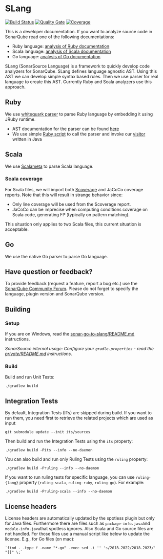 # SLang

[![Build Status](https://travis-ci.org/SonarSource/slang.svg?branch=master)](https://travis-ci.org/SonarSource/slang)
[![Quality Gate](https://sonarcloud.io/api/project_badges/measure?project=org.sonarsource.slang%3Aslang&metric=alert_status)](https://sonarcloud.io/dashboard?id=org.sonarsource.slang%3Aslang) [![Coverage](https://sonarcloud.io/api/project_badges/measure?project=org.sonarsource.slang%3Aslang&metric=coverage)](https://sonarcloud.io/component_measures/domain/Coverage?id=org.sonarsource.slang%3Aslang)

This is a developer documentation. If you want to analyze source code in SonarQube read one of the following documentations:

* Ruby language: [analysis of Ruby documentation](https://docs.sonarqube.org/latest/analysis/languages/ruby/)
* Scala language: [analysis of Scala documentation](https://docs.sonarqube.org/latest/analysis/languages/scala/)
* Go language: [analysis of Go documentation](https://docs.sonarqube.org/latest/analysis/languages/go/)

SLang (SonarSource Language) is a framework to quickly develop code analyzers for SonarQube. SLang defines language agnostic AST. Using this AST
we can develop simple syntax based rules. Then we use parser for real language to create this AST. Currently Ruby and Scala 
analyzers use this approach.

## Ruby

We use [whitequark parser](https://github.com/whitequark/parser) to parse Ruby language by embedding it using JRuby runtime.

* AST documentation for the parser can be found [here](https://github.com/whitequark/parser/blob/master/doc/AST_FORMAT.md)
* We use simple [Ruby script](sonar-ruby-plugin/src/main/resources/whitequark_parser_init.rb) to call the parser and invoke our [visitor](sonar-ruby-plugin/src/main/java/org/sonarsource/ruby/converter/RubyVisitor.java) written in Java 

## Scala

We use [Scalameta](https://scalameta.org/) to parse Scala language.

### Scala coverage

For Scala files, we will import both [Scoverage](http://scoverage.org/) and JaCoCo coverage reports. Note that this will result in strange behavior since:

* Only line coverage will be used from the Scoverage report.
* JaCoCo can be imprecise when computing conditions coverage on Scala code, generating FP (typically on pattern matching).

This situation only applies to two Scala files, this current situation is acceptable.

## Go

We use the native Go parser to parse Go language.

## Have question or feedback?

To provide feedback (request a feature, report a bug etc.) use the [SonarQube Community Forum](https://community.sonarsource.com/). Please do not forget to specify the language, plugin version and SonarQube version.

## Building

### Setup

If you are on Windows, read the [sonar-go-to-slang/README.md](sonar-go-to-slang/README.md) instructions.

*SonarSource internal usage: Configure your `gradle.properties` - read the [private/README.md](private/README.md) instructions.*

### Build
Build and run Unit Tests:

    ./gradlew build

## Integration Tests

By default, Integration Tests (ITs) are skipped during build.
If you want to run them, you need first to retrieve the related projects which are used as input:

    git submodule update --init its/sources

Then build and run the Integration Tests using the `its` property:

    ./gradlew build -Pits --info --no-daemon

You can also build and run only Ruling Tests using the `ruling` property:

    ./gradlew build -Pruling --info --no-daemon

If you want to run ruling tests for specific language, you can use `ruling-{lang}` property (`ruling-scala`, `ruling-ruby`, `ruling-go`). For example:

    ./gradlew build -Pruling-scala --info --no-daemon

## License headers

License headers are automatically updated by the spotless plugin but only for Java files. 
Furthermore there are files such as `package-info.java`and `module-info.java`that spotless ignores. Also Scala and Go source files are not handled. For those files use a manual script like below to update the license. E.g., for Go files (on mac):

    `find . -type f -name "*.go" -exec sed -i '' 's/2018-2022/2018-2023/' "{}" \;`
